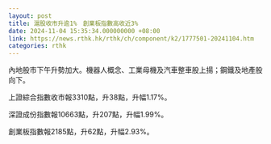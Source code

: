 ```yaml
---
layout: post
title: 滬股收市升逾1%　創業板指數高收近3%
date: 2024-11-04 15:35:34.000000000 +08:00
link: https://news.rthk.hk/rthk/ch/component/k2/1777501-20241104.htm
categories: rthk
---
```


內地股市下午升勢加大。機器人概念、工業母機及汽車整車股上揚；鋼鐵及地產股向下。

上證綜合指數收市報3310點，升38點，升幅1.17%。

深證成份指數報10663點，升207點，升幅1.99%。

創業板指數報2185點，升62點，升幅2.93%。
